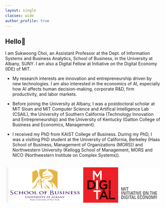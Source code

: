```yaml
---
layout: single
classes: wide
author_profile: true
---
```


## Hello&#128075;
I am Sukwoong Choi, an Assistant Professor at the Dept. of Information Systems and Business Analytics, School of Business, in the University at Albany, SUNY. I am also a Digital Fellow at Initiative on the Digital Economy (IDE) of MIT. 

+ My research interests are innovation and entrepreneurship driven by new technologies. I am also interested in the economics of AI, especially how AI affects human decision-making, corporate R&D, firm productivity, and labor markets.

+ Before joining the University at Albany, I was a postdoctoral scholar at MIT Sloan and MIT Computer Science and Artifical Intelligence Lab (CSAIL), the University of Southern California (Technology Innovation and Entrepreneurship) and the University of Kentucky (Gatton College of Business and Economics, Management).
  
+ I received my PhD from KAIST College of Business. During my PhD, I was a visiting PhD student at the University of California, Berkeley (Haas School of Business, Management of Organizations (MORS)) and Northwestern University (Kellogg School of Management, MORS and NICO (Northwestern Institute on Complex Systems)).


<br />
<img src="/assets/images/MIT-IDE_Logo2.png" width="250" height="115" style="float:right">

<img src="/assets/images/UAlbany_logo4.png" width="250" height="115" style="float:right">

